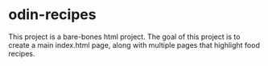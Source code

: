 # odin-recipes
This project is a bare-bones html project. The goal of this project is to create a main index.html page, along with multiple pages that highlight food recipes.